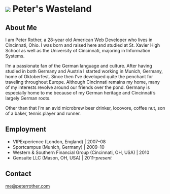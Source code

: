 # ![](http://peterrother.github.io/avatar.jpg) Peter's Wasteland #

## About Me ##
I am Peter Rother, a 28-year old American Web Developer
who lives in Cincinnati, Ohio. I was born and raised here
and studied at St. Xavier High School as well as the
University of Cincinnati, majoring in Information Systems.

I’m a passionate fan of the German language and culture.
After having studied in both Germany and Austria I started
working in Munich, Germany, home of Oktoberfest. Since then
I’ve developed quite the penchant for traveling throughout
Europe. Although Cincinnati remains my home, many of my
interests revolve around our friends over the pond. Germany
is especially home to me because of my German heritage and
Cincinnati’s largely German roots.

Other than that I’m an avid microbrew beer drinker,
locovore, coffee nut, son of a baker, tennis player and runner.

## Employment ##
* VIPExperience (London, England) | 2007–08
* Sportcampus (Munich, Germany) | 2009–10
* Western & Southern Financial Group (Cincinnati, OH, USA) | 2010
* Gensuite LLC (Mason, OH, USA) | 2011–*present*

## Contact ##
me@peterrother.com